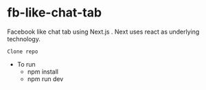 # fb-like-chat-tab
Facebook like chat tab using Next.js . Next uses react as underlying technology.

``` Clone repo ```
* To run
  * npm install
  * npm run dev
